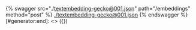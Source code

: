 [#generator:start]: <> ({ "template": "openapi" })
{% swagger src="./textembedding-gecko@001.json" path="/embeddings" method="post" %}
[./textembedding-gecko@001.json](./textembedding-gecko@001.json)
{% endswagger %}
[#generator:end]: <> ({})